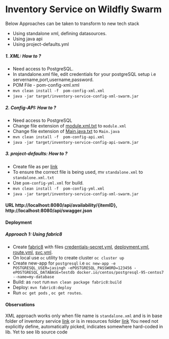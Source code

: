 # Inventory Service on Wildfly Swarm
Below Approaches can be taken to transform to new tech stack
  - Using standalone xml, defining datasources.
  - Using java api
  - Using project-defaults.yml

##### 1. XML: How to ?
  - Need access to PostgreSQL.
  - In standalone.xml file, edit credentials for your postgreSQL setup i.e servername,port,username,password.
  - POM File - pom-config-xml.xml
  - `mvn clean install -f  pom-config-xml.xml`
  - `java -jar target/inventory-service-config-xml-swarm.jar`


##### 2. Config-API: How to ?
  - Need access to PostgreSQL
  - Change file extension of [module.xml.txt](src/main/resources/modules/org/postgresql/main/module.xml.txt) to `module.xml`
  - Change file extension of [Main.java.txt](src/main/java/com/redhat/coolstore/datasources/Main.java.txt) to `Main.java`
  - `mvn clean install -f  pom-config-api.xml`
  - `java -jar target/inventory-service-config-api-swarm.jar`

##### 3. project-defaults: How to ?
  - Create file as per [link](https://howto.wildfly-swarm.io/create-a-datasource)
  - To ensure the correct file is being used, mv `standalone.xml` to `standalone.xml.txt`
  - Use `pom-config-yml.xml` for build.
  - `mvn clean install -f  pom-config-yml.xml`
  - `java -jar target/inventory-service-config-xml-swarm.jar`



#### URL http://localhost:8080/api/availability/{itemID}, http://localhost:8080/api/swagger.json

#### Deployment
##### Approach 1: Using fabric8
  - Create [fabric8](src/main) with files [credentials-secret.yml](src/main/fabric8/credentials-secret.yml), [deployment.yml](src/main/fabric8/deployment.yml), [route.yml](src/main/fabric8/route.yml), [svc.yml](src/main/fabric8/svc.ym).
  - On local use `oc` utility to create cluster `oc cluster up`
  - Create new-app for `postgresql` i.e `oc new-app -e POSTGRESQL_USER=jasingh -ePOSTGRESQL_PASSWORD=123456 -ePOSTGRESQL_DATABASE=testdb docker.io/centos/postgresql-95-centos7 --name=my-database`
  - Build: as `root` run `mvn clean package fabric8:build`
  - Deploy: `mvn fabric8:deploy`
  - Run `oc get pods` , `oc get routes`.

#### Observations
XML approach works only when file name is `standalone.xml` and is in base folder of inventory service [link](./) or is in resources folder [link](src/main/resources)
You need not explicitly define, automatically picked, indicates somewhere hard-coded in lib.
Yet to see lib source code
